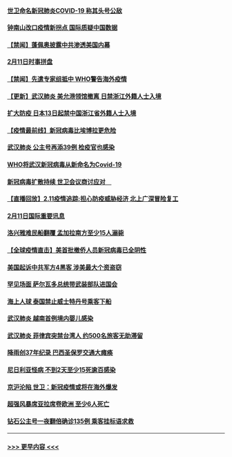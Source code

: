 #### [世卫命名新冠肺炎COVID-19 称其头号公敌](../pages/prog202/a102775196.md?t=02121502) 
#### [钟南山改口疫情新拐点 国际质疑中国数据](../pages/prog202/a102775178.md?t=02121502) 
#### [【禁闻】蓬佩奥披露中共渗透美国内幕](../pages/prog202/a102775129.md?t=02121502) 
#### [2月11日时事拼盘](../pages/prog202/a102775140.md?t=02121502) 
#### [【禁闻】先遣专家组抵中 WHO警告海外疫情](../pages/prog202/a102775112.md?t=02121502) 
#### [【更新】武汉肺炎 美允港领馆撤离 日禁浙江外籍人士入境](../pages/prog202/a102770740.md?t=02121502) 
#### [扩大防疫 日本13日起禁中国浙江省外籍人士入境](../pages/prog202/a102775051.md?t=02121502) 
#### [【疫情最前线】新冠病毒比埃博拉更危险](../pages/prog202/a102775043.md?t=02121502) 
#### [武汉肺炎 公主号再添39例 检疫官也感染](../pages/prog202/a102775031.md?t=02121502) 
#### [WHO将武汉新冠病毒从新命名为Covid-19](../pages/prog202/a102774891.md?t=02121502) 
#### [新冠病毒扩散持续 世卫会议商讨应对　](../pages/prog202/a102774850.md?t=02121502) 
#### [【直播回放】2.11疫情追踪:担心防疫威胁经济 北上广深冒险复工](../pages/prog202/a102774741.md?t=02121502) 
#### [2月11日国际重要讯息](../pages/prog202/a102774621.md?t=02121502) 
#### [洛兴雅难民船翻覆 孟加拉南方至少15人溺毙](../pages/prog202/a102774586.md?t=02121502) 
#### [【全球疫情直击】美首批撤侨人员新冠病毒已全阴性](../pages/prog202/a102774523.md?t=02121502) 
#### [美国起诉中共军方4黑客 涉美最大个资盗窃](../pages/prog202/a102774508.md?t=02121502) 
#### [罕见场面  萨尔瓦多总统带武装部队进国会](../pages/prog202/a102774494.md?t=02121502) 
#### [海上人球 泰国禁止威士特丹号乘客下船](../pages/prog202/a102774384.md?t=02121502) 
#### [武汉肺炎 越南首例境内婴儿感染](../pages/prog202/a102774365.md?t=02121502) 
#### [武汉肺炎 菲律宾突禁台湾人 约500名旅客无助滞留](../pages/prog202/a102774288.md?t=02121502) 
#### [降雨创37年纪录 巴西圣保罗交通大瘫痪](../pages/prog202/a102774273.md?t=02121502) 
#### [尼日利亚怪病 不到2天至少15死逾百感染](../pages/prog202/a102774260.md?t=02121502) 
#### [京沪沦陷 世卫：新冠疫情或将在海外爆发](../pages/prog202/a102774135.md?t=02121502) 
#### [超强风暴席亚拉席卷欧洲 至少6人死亡](../pages/prog202/a102774122.md?t=02121502) 
#### [钻石公主号一夜翻倍确诊135例 乘客挂标语求救](../pages/prog202/a102774041.md?t=02121502) 

----
#### [ >>> 更早内容 <<< ](../indexes/prog202-earlier.md)
